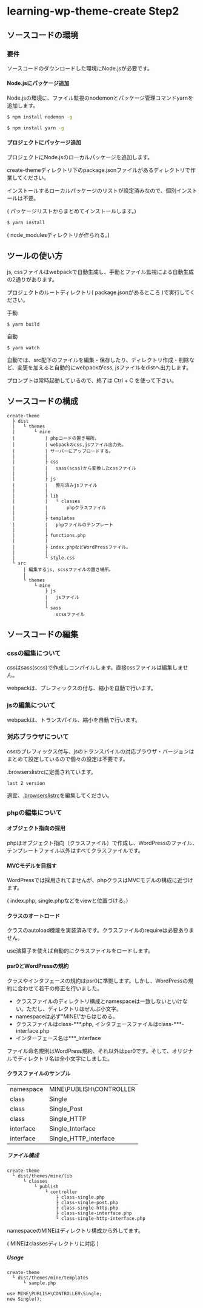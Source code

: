 # learning-wp-theme-create Step2

## ソースコードの環境

### 要件

ソースコードのダウンロードした環境にNode.jsが必要です。

#### Node.jsにパッケージ追加

Node.jsの環境に、ファイル監視のnodemonとパッケージ管理コマンドyarnを追加します。

```bash
$ npm install nodemon -g
```

```bash
$ npm install yarn -g
```

#### プロジェクトにパッケージ追加

プロジェクトにNode.jsのローカルパッケージを追加します。


create-themeディレクトリ下のpackage.jsonファイルがあるディレクトリで作業してください。

インストールするローカルパッケージのリストが設定済みなので、個別インストールは不要。

( パッケージリストからまとめてインストールします。)

```bash
$ yarn install
```

( node_modulesディレクトリが作られる。)

## ツールの使い方

js, cssファイルはwebpackで自動生成し、手動とファイル監視による自動生成の2通りがあります。

プロジェクトのルートディレクトリ( package.jsonがあるところ )で実行してください。

手動

```
$ yarn build
```

自動

```
$ yarn watch
```

自動では、src配下のファイルを編集・保存したり、ディレクトリ作成・削除など、変更を加えると自動的にwebpackがcss, jsファイルをdistへ出力します。

プロンプトは常時起動しているので、終了は Ctrl + C を使って下さい。

## ソースコードの構成

```
create-theme
  ├ dist
  |   └ themes
  |       └ mine
  |           | phpコードの置き場所。
  |           | webpackのcss,jsファイル出力先。
  |           | サーバーにアップロードする。
  |           |
  |           ├ css
  |           |   sass(scss)から変換したcssファイル
  |           |
  |           ├ js
  |           |   整形済みjsファイル
  |           |
  |           ├ lib
  |           |   └ classes
  |           |       phpクラスファイル
  |           |
  |           ├ templates
  |           |   phpファイルのテンプレート
  |           |
  |           ├ functions.php
  |           |
  |           ├ index.phpなどWordPressファイル。
  |           |
  |           └ style.css
  └ src
      | 編集するjs, scssファイルの置き場所。
      |
      └ themes
          └ mine
              ├ js
              |   jsファイル
              |
              └ sass
                  scssファイル
```

## ソースコードの編集

### cssの編集について

cssはsass(scss)で作成しコンパイルします。直接cssファイルは編集しません。

webpackは、プレフィックスの付与、縮小を自動で行います。

### jsの編集について

webpackは、トランスパイル、縮小を自動で行います。

### 対応ブラウザについて

cssのプレフィックス付与、jsのトランスパイルの対応ブラウザ・バージョンはまとめて設定しているので個々の設定は不要です。

.browserslistrcに定義されています。

```
last 2 version
```

適宜、[.browserslistrc](./.browserslistrc)を編集してください。

### phpの編集について

#### オブジェクト指向の採用

phpはオブジェクト指向（クラスファイル）で作成し、WordPressのファイル、テンプレートファイル以外はすべてクラスファイルです。

#### MVCモデルを目指す

WordPressでは採用されてませんが、phpクラスはMVCモデルの構成に近づけます。

( index.php, single.phpなどをviewと位置づける。)

#### クラスのオートロード

クラスのautoload機能を実装済みです。クラスファイルのrequireは必要ありません。

use演算子を使えば自動的にクラスファイルをロードします。

#### psr0とWordPressの規約

クラスやインタフェースの規約はpsr0に準拠します。しかし、WordPressの規約に合わせて若干の修正を行いました。

- クラスファイルのディレクトリ構成とnamespaceは一致しないといけない。ただし、ディレクトリはぜんぶ小文字。
- namespaceは必ず"MINE\\"からはじめる。
- クラスファイルはclass-\*\*\*.php, インタフェースファイルはclass-\*\*\*-interface.php
- インターフェース名は\*\*\*_Interface

ファイル命名規則はWordPress規約、それ以外はpsr0です。そして、オリジナルでディレクトリ名は全小文字にしました。

#### クラスファイルのサンプル

| | |
|:---|:---|
| namespace | MINE\PUBLISH\CONTROLLER |
| class | Single |
| class | Single_Post |
| class | Single_HTTP |
| interface | Single_Interface |
| interface | Single_HTTP_Interface |

##### ファイル構成

```
create-theme
  └ dist/themes/mine/lib
      └ classes
          └ publish
              └ controller
                  ├ class-single.php
                  ├ class-single-post.php
                  ├ class-single-http.php
                  ├ class-single-interface.php
                  └ class-single-http-interface.php
```

namespaceのMINEはディレクトリ構成から外してます。

( MINEはclassesディレクトリに対応 )

##### Usage

```
create-theme
  └ dist/themes/mine/templates
      └ sample.php
```

```
use MINE\PUBLISH\CONTROLLER\Single;
new Single();
```
